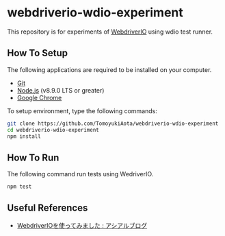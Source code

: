# webdriverio-wdio-experiment

This repository is for experiments of [WebdriverIO](http://webdriver.io/) using wdio test runner.

## How To Setup

The following applications are required to be installed on your computer.

- [Git](https://git-scm.com)
- [Node.js](https://nodejs.org/en/) (v8.9.0 LTS or greater)
- [Google Chrome](https://www.google.com/intl/en/chrome/)

To setup environment, type the following commands:

```bash
git clone https://github.com/TomoyukiAota/webdriverio-wdio-experiment
cd webdriverio-wdio-experiment
npm install
```

## How To Run

The following command run tests using WedriverIO.

```bash
npm test
```

## Useful References

- [WebdriverIOを使ってみました : アシアルブログ](http://blog.asial.co.jp/1484)
